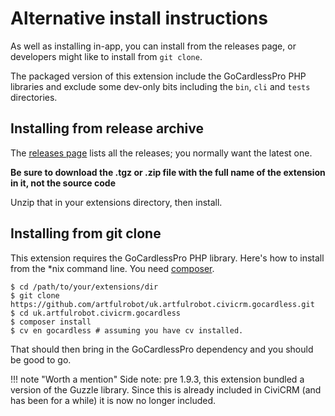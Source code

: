 # Alternative install instructions

As well as installing in-app, you can install from the releases page, or
developers might like to install from `git clone`.

The packaged version of this extension include the GoCardlessPro PHP libraries
and exclude some dev-only bits including the `bin`, `cli` and `tests`
directories.

## Installing from release archive

The [releases
page](https://github.com/artfulrobot/uk.artfulrobot.civicrm.gocardless/releases)
lists all the releases; you normally want the latest one.

**Be sure to download the .tgz or .zip file with the full name of the
extension in it, not the source code**

Unzip that in your extensions directory, then install.

## Installing from git clone

This extension requires the GoCardlessPro PHP library. Here's how to install
from the \*nix command line. You need
[composer](https://getcomposer.org/download/).

    $ cd /path/to/your/extensions/dir
    $ git clone https://github.com/artfulrobot/uk.artfulrobot.civicrm.gocardless.git
    $ cd uk.artfulrobot.civicrm.gocardless
    $ composer install
    $ cv en gocardless # assuming you have cv installed.

That should then bring in the GoCardlessPro dependency and you should be good to
go.

!!! note "Worth a mention"
    Side note: pre 1.9.3, this extension bundled a version of the Guzzle
    library. Since this is already included in CiviCRM (and has been for
    a while) it is now no longer included.


